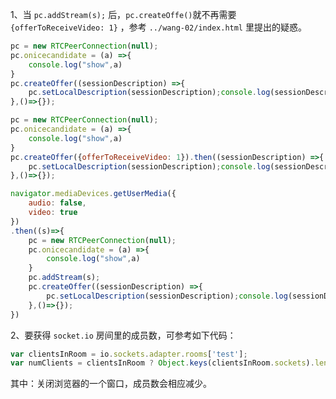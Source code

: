1、当 `pc.addStream(s);` 后，`pc.createOffe()`就不再需要 `{offerToReceiveVideo: 1}` ，参考 `../wang-02/index.html` 里提出的疑惑。

```js
pc = new RTCPeerConnection(null);
pc.onicecandidate = (a) =>{
    console.log("show",a)
}
pc.createOffer((sessionDescription) =>{
    pc.setLocalDescription(sessionDescription);console.log(sessionDescription);
},()=>{});
```

```js
pc = new RTCPeerConnection(null);
pc.onicecandidate = (a) =>{
    console.log("show",a)
}
pc.createOffer({offerToReceiveVideo: 1}).then((sessionDescription) =>{
    pc.setLocalDescription(sessionDescription);console.log(sessionDescription);
},()=>{});
```

```js
navigator.mediaDevices.getUserMedia({
    audio: false,
    video: true
})
.then((s)=>{
    pc = new RTCPeerConnection(null);
    pc.onicecandidate = (a) =>{
        console.log("show",a)
    }
    pc.addStream(s);
    pc.createOffer((sessionDescription) =>{
        pc.setLocalDescription(sessionDescription);console.log(sessionDescription);
    },()=>{});
})
```

2、要获得 `socket.io` 房间里的成员数，可参考如下代码：

```js
var clientsInRoom = io.sockets.adapter.rooms['test'];
var numClients = clientsInRoom ? Object.keys(clientsInRoom.sockets).length : 0;
```
其中：关闭浏览器的一个窗口，成员数会相应减少。